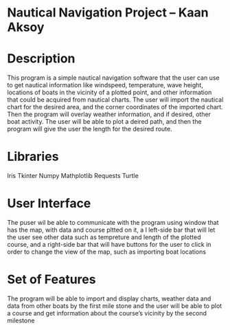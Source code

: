 # Nautical Navigation Project – Kaan Aksoy

# Description
  This program is a simple nautical navigation software that the user can use to get nautical information like windspeed, temperature, wave height, locations of boats in the vicinity of a plotted point, and other information that could be acquired from nautical charts.
  The user will import the nautical chart for the desired area, and the corner coordinates of the imported chart. Then the program will overlay weather information, and if desired, other boat activity. The user will be able to plot a deired path, and then the program will give the user the length for the desired route.

# Libraries
  Iris
  Tkinter
  Numpy
  Mathplotlib
  Requests
  Turtle

# User Interface
  The puser wil be able to communicate with the program using window that has the map, with data and course pltted on it, a l   left-side bar that will let the user see other data such as tempreture and length of the plotted course, and a right-side bar that will have buttons for the user to click in order to change the view of the map, such as importing boat locations

# Set of Features
  The program will be able to import and display charts, weather data and data from other boats by the first mile stone and the user will be able to plot a course and get information about the course’s vicinity by the second milestone
